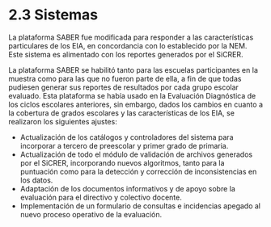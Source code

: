 # 2.3 Sistemas

La plataforma SABER fue modificada para responder a las características particulares de los EIA, en concordancia con lo establecido por la NEM. Este sistema es alimentado
con los reportes generados por el SiCRER.

La plataforma SABER se habilitó tanto para las escuelas participantes en la muestra como para las que no fueron parte de ella, a fin de que todas pudiesen generar sus reportes de resultados por cada grupo escolar evaluado. Esta plataforma se había usado en la Evaluación Diagnóstica de los ciclos escolares anteriores, sin embargo, dados los cambios en cuanto a la cobertura de grados escolares y las características de los EIA, se realizaron los siguientes ajustes:

- Actualización de los catálogos y controladores del sistema para incorporar a tercero de preescolar y primer grado de primaria.
- Actualización de todo el módulo de validación de archivos generados por el SiCRER, incorporando nuevos algoritmos, tanto para la puntuación como para la detección y corrección de inconsistencias en los datos.
- Adaptación de los documentos informativos y de apoyo sobre la evaluación para el directivo y colectivo docente.
- Implementación de un formulario de consultas e incidencias apegado al nuevo proceso operativo de la evaluación.
